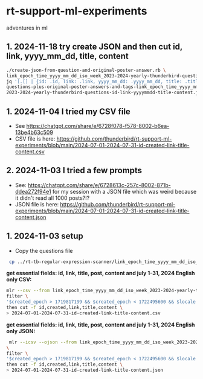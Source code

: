 # rt-support-ml-experiments
adventures in ml

## 1. 2024-11-18 try create JSON and then cut id, link, yyyy_mm_dd, title, content

```bash
./create-json-from-question-and-original-poster-answer.rb \
link_epoch_time_yyyy_mm_dd_iso_week_2023-2024-yearly-thunderbird-questions.csv 2023-2024-yearly-thunderbird-answers.csv
jq '[.[] | {id: .id, link: .link, yyyy_mm_dd: .yyyy_mm_dd, title: .title, content: .content}]' \
questions-plus-original-poster-answers-and-tags-link_epoch_time_yyyy_mm_dd_iso_week_2023-2024-yearly-thunderbird-questions.json > /
2023-2024-yearly-thunderbird-questions-id-link-yyyymmdd-title-content.json
```
## 1. 2024-11-04 I tried my CSV file
* See https://chatgpt.com/share/e/6728f078-f578-8002-b6ea-13be4b63c509
* CSV file is here: https://github.com/thunderbird/rt-support-ml-experiments/blob/main/2024-07-01-2024-07-31-id-created-link-title-content.csv 
## 2. 2024-11-03 I tried a few prompts
* See: https://chatgpt.com/share/e/6728613c-257c-8002-871b-ddea272f94e1 for my session with a JSON file which was weird because it didn't read all 1000 posts?!?
* JSON file is here: https://github.com/thunderbird/rt-support-ml-experiments/blob/main/2024-07-01-2024-07-31-id-created-link-title-content.json
## 1. 2024-11-03 setup
* Copy the questions file
```bash
 cp ../rt-tb-regular-expression-scanner/link_epoch_time_yyyy_mm_dd_iso_week_2023-2024-yearly-thunderbird-questions.csv .
```
**get essential fields: id, link, title, post, content and july 1-31, 2024 English only CSV:**
```bash
mlr --csv --from link_epoch_time_yyyy_mm_dd_iso_week_2023-2024-yearly-thunderbird-questions.csv \
filter \
'$created_epoch > 1719817199 && $created_epoch < 1722495600 && $locale == "en-US"' \
then cut -f id,created,link,title,content \
> 2024-07-01-2024-07-31-id-created-link-title-content.csv
```
**get essential fields: id, link, title, post, content and july 1-31, 2024 English only JSON:**
```bash
 mlr --icsv --ojson --from link_epoch_time_yyyy_mm_dd_iso_week_2023-2024-yearly-thunderbird-questions.csv
\
filter \
'$created_epoch > 1719817199 && $created_epoch < 1722495600 && $locale == "en-US"' \
then cut -f id,created,link,title,content \
> 2024-07-01-2024-07-31-id-created-link-title-content.json
```
